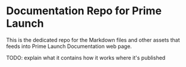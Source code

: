 # Documentation Repo for Prime Launch
This is the dedicated repo for the Markdown files and other assets that feeds into Prime Launch Documentation web page.

TODO:
explain 
what it contains
how it works 
where it's published